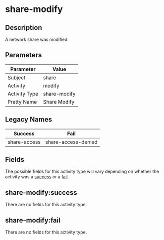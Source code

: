 share-modify
============

Description
-----------
A network share was modified

Parameters
----------
| Parameter     | Value        |
| ------------- | ------------ |
| Subject       | share        |
| Activity      | modify       |
| Activity Type | share-modify |
| Pretty Name   | Share Modify |

Legacy Names
------------
| Success          | Fail                    |
| ---------------- | ----------------------- |
| share-access<br> | share-access-denied<br> |

Fields
------

The possible fields for this activity type will vary depending on whether the activity was a [success](#share-modifysuccess) or a [fail](#share-modifyfail).


share-modify:success
--------------------

There are no fields for this activity type.


share-modify:fail
-----------------

There are no fields for this activity type.
